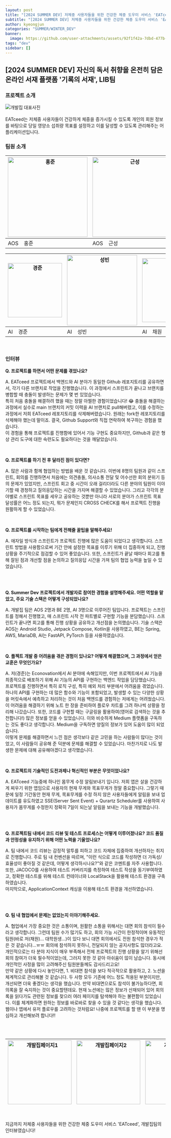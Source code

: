 ```yaml
---
layout: post
title: "[2024 SUMMER DEV] 저체중 사용자들을 위한 건강한 체중 도우미 서비스 'EATceed', 개발집팀"
subtitle: "[2024 SUMMER DEV] 저체중 사용자들을 위한 건강한 체중 도우미 서비스 'EATceed', 개발집팀"
author: kyeongjun
categories: "SUMMER/WINTER_DEV"
banner:
  image: https://github.com/user-attachments/assets/92f1f42a-7dbd-477b-bfcb-561680d5230c
tags: "dev"
sidebar: []
---
```


## [2024 SUMMER DEV] 자신의 독서 취향을 온전히 담은 온라인 서재 플랫폼 '기록의 서재', LIB팀

### 프로젝트 소개

<img src="https://github.com/user-attachments/assets/92f1f42a-7dbd-477b-bfcb-561680d5230c" alt="개발집 대표사진" />
<br/><br/>
EATceed는 저체중 사용자들이 건강하게 체중을 증가시킬 수 있도록 개인의 회원 정보를 바탕으로 당일 영양소 섭취량 목표를 설정하고 이를 달성할 수 있도록 관리해주는 어플리케이션입니다.

<br/>

### 팀원 소개

| <img src="https://github.com/user-attachments/assets/834b5dec-1b4a-42b3-9374-4e8af44bc2bb" alt="홍준" width="250" /> | <img src="https://github.com/user-attachments/assets/8a2ca733-17d2-4aae-9a53-059f739a4419" alt="근성" width="250" /> | <img src="https://github.com/user-attachments/assets/c9ba1f41-88f5-4c46-98fd-83260cb4273c" alt="대선" width="250" /> | <img src="https://github.com/JNU-econovation/EATceed/assets/91835827/22562f8b-e2cd-4e85-9db8-8a09384ad502" alt="진혁" width="250" /> |
| ------------------------------------------------------------------------------------------------------------------------ | ------------------------------------------------------------------------------------------------------------------------ | ------------------------------------------------------------------------------------------------------------------------ | ------------------------------------------------------------------------------------------------------------------------ | 
| AOS &nbsp;&nbsp;&nbsp;홍준                                                         | AOS &nbsp;&nbsp;&nbsp;근성                                                         | BE &nbsp;&nbsp;&nbsp;대선                                                         | BE &nbsp;&nbsp;&nbsp;진혁                                                         |

| <img src="https://github.com/user-attachments/assets/9c2033ad-7c7a-4d81-ac3e-7dd7c44b9f48" alt="경준" width="170" /> | <img src="https://github.com/user-attachments/assets/0d7c7fe2-bd71-42eb-9695-ee9c76bbdfb5" alt="성빈" width="220" /> | <img src="https://github.com/user-attachments/assets/60a269af-920c-4444-a7ef-67fcf4787032" alt="채원" width="200" /> |
| ------------------------------------------------------------------------------------------------------------------------ | ------------------------------------------------------------------------------------------------------------------------ | ------------------------------------------------------------------------------------------------------------------------ |
| AI &nbsp;&nbsp;&nbsp;경준                                                         | AI &nbsp;&nbsp;&nbsp;성빈                                                         | AI &nbsp;&nbsp;&nbsp;채원                                                         |

<br/>

### 인터뷰

**Q. 프로젝트를 하면서 어떤 문제를 겪었나요?**

A. EATceed 프로젝트에서 백엔드와 AI 분야가 동일한 Github 레포지토리를 공유하면서, 각기 다른 브랜치로 작업을 진행했습니다. 이 과정에서 스프린트가 끝나고 브랜치를 병합할 때 충돌이 발생하는 문제가 몇 번 있었습니다.  
특히 처음 충돌을 해결하려 했을 때는 정말 아찔한 경험이었습니다! 😂 충돌을 해결하는 과정에서 실수로 main 브랜치의 커밋 이력을 AI 브랜치로 pull해버렸고, 이를 수정하는 과정에서 저희 EATceed 레포지토리를 삭제해버렸습니다. 원래는 fork한 레포지토리를 삭제해야 했는데 말이죠. 결국, Github Support와 직접 연락하여 복구하는 경험을 했습니다.  
이 경험을 통해 프로젝트를 진행함에 있어서 기능 구현도 중요하지만, Github과 같은 형상 관리 도구에 대한 숙련도도 필요하다는 것을 깨달았습니다.

<br/>

**Q. 프로젝트를 하기 전 후 달라진 점이 있다면?**

A. 많은 사람과 함께 협업하는 방법을 배운 것 같습니다.
이번에 8명의 팀원과 같이 스프린트, 회의를 진행하면서 처음에는 의견충돌, 의사소통 전달 및 어수선한 회의 분위기 등의 문제가 있었지만, 스프린트 회고 중 시간이 오래 걸리더라도 다른 분야의 팀원이 이야기할 때 경청하고 질의응답하는 시간을 가지며 해결할 수 있었습니다.
그리고 각각의 분야별로 스프린트 목표를 세우고 공유하는 것뿐만 아니라 서로의 분야가 스프린트 목표 달성률은 어느 정도 되는지, 뭐가 문제인지 CROSS CHECK를 해서 프로젝트 진행을 원활하게 할 수 있었습니다.

<br/>

**Q. 프로젝트를 시작하는 팀에게 전해줄 꿀팁을 말해주세요!**

A. 애자일 방식과 스프린트가 프로젝트 진행에 많은 도움이 되었다고 생각합니다.
스프린트 방법을 사용함으로써 기간 안에 설정한 목표를 이루기 위해 더 집중하게 되고, 진행 상황을 주기적으로 점검할 수 있어 좋았습니다.
또한, 스프린트가 끝날 때마다 회고를 통해 잘된 점과 개선할 점을 논의하고 질의응답 시간을 가져 팀의 협업 능력을 높일 수 있었습니다.

<br/>
<br/>

**Q. Summer Dev 프로젝트에서 개발자로 참여한 경험을 설명해주세요. 어떤 역할을 맡았고, 주요 기술 스택은 어떻게 구성되었나요?**

A. 개발집 팀은 AOS 2명과 BE 2명, AI 3명으로 이루어진 팀입니다.
프로젝트는 스프린트를 정해서 진행했고, 매 스프린트 시작 전 파트별로 구현할 기능을 분담했습니다. 스프린트가 끝나면 회고를 통해 진행 상황을 공유하고 개선점을 논의했습니다.
기술 스택은 AOS는 Android Studio, Jetpack Compose, Kotlin을 사용하였고, BE는 Spring, AWS, MariaDB, AI는 FastAPI, PyTorch 등을 사용하였습니다.

<br/>

**Q. 플젝트 개발 중 어려움을 겪은 경험이 있나요? 어떻게 해결했으며, 그 과정에서 얻은 교훈은 무엇인가요?**

A. 저(경준)는 Econovation에서 AI 분야에 속해있지만, 이번 프로젝트에서 AI 기능을 최종적으로 배포하기 위해 AI 기능의 API를 구현하는 백엔드 작업을 담당했습니다.  
프로젝트를 진행하면서 특히 로직 구성, 특히 예외 처리 부분에서 어려움을 겪었습니다. 하나의 API를 구현하는 데 많은 함수와 기능이 포함되었고, 발생할 수 있는 다양한 상황을 머릿속에서 예측하고 처리하는 것이 처음 백엔드를 경험하는 저에게는 어려웠습니다.  
이 어려움을 해결하기 위해 노트 한 장을 준비하여 플로우 차트를 그려 하나씩 상황을 정리해 나갔습니다. 또한, 코드를 구현할 때는 구글링을 활용하여(영어로 검색하는 것을 추천합니다!) 많은 정보를 얻을 수 있었습니다. 이와 비슷하게 Medium 플랫폼을 구독하는 것도 좋다고 생각합니다. Medium을 구독하면 양질의 정보가 있어 도움이 많이 되었습니다.  
이렇게 문제를 해결하면서 느낀 점은 생각보다 같은 고민을 하는 사람들이 많다는 것이었고, 이 사람들이 공유해 준 덕분에 문제를 해결할 수 있었습니다. 마찬가지로 나도 발생한 문제에 대해 공유해야겠다고 생각했습니다.


<br/>

**Q. 프로젝트의 기술적인 도전과제나 혁신적인 부분은 무엇이었나요?**

A.
EATceed 기능중에 하나인 몸무게 수정 알림보내기 입니다.
저희 앱은 살을 건강하게 찌우기 위한 앱임으로 사용자의 현재 무게와 목표무게가 정말 중요합니다. 그렇기 때문에 일정 기간동안 현재 무게, 목표무게를 수정 하지 않은 사용자들에게 알림을 보내 업데이트를 유도하였고 SSE(Server Sent Event) + Qurartz Scheduler를 사용하여 사용자가 몸무게를 수정한지 정확히 7일이 되는날 알림을 보내는 기능을 개발했습니다.

<br/>
<br/>

**Q. 프로젝트팀 내에서 코드 리뷰 및 테스트 프로세스는 어떻게 이루어졌나요? 코드 품질과 안정성을 유지하기 위해 어떤 노력을 기울었나요?**

A. 팀 내에서 코드 리뷰는 감정적 말투를 피하고 코드 자체에 집중하여 개선하자는 취지로 진행합니다. 주로 팀 내 컨벤션을 따르며, "이런 식으로 코드를 작성하면 더 가독성/효율성이 좋아질 것 같은데, 어떻게 생각하시나요?"와 같은 코멘트를 자주 사용합니다. 또한, JACOCO를 사용하여 테스트 커버리지를 측정하여 테스트 작성을 동기부여하였고, 정확한 테스트를 위해 테스트 컨테이너와 LocalStack을 활용해 테스트 환경을 구축하였습니다.  
마지막으로, ApplicationContext 캐싱을 이용해 테스트 환경을 개선하였습니다.

<br/>
<br/>

**Q. 팀 내 협업에서 문제는 없었는지 이야기해주세요.**

A. 협업에서 가장 중요한 것은 소통이며, 원활한 소통을 위해서는 대면 회의 참석이 필수라고 생각합니다. 그런데 팀원 수가 많기도 하고, 회의 가능 시간이 한정적이며 유동적인 팀원(바로 저(채원)… 대학원생...)이 있다 보니 대면 회의에서도 전원 참석한 경우가 적은 것 같습니다…ㅠㅠ 회의에 참석하지 못하니, 전달되지 않는 공지사항도 많더라고요. 개인적으로는 타 분야 지식이 매우 부족해서 전체 프로젝트의 진행 상황을 알기 위해선 회의 참여가 더욱 필수적이었는데, 그러지 못한 것 같아 아쉬움이 많이 남습니다. 동시에 개인적인 사정을 많이 고려해주신 팀원분들께도 감사드리고요!  
만약 같은 상황에 다시 놓인다면, 1. 비대면 참석을 보다 적극적으로 활용하고, 2. 노션을 체계적으로 관리해볼 것 같습니다. 두 사항 모두 기존에 어느 정도 적용된 부분이지만, 개선되면 더욱 좋겠다는 생각을 했습니다. 만약 비대면으로도 참석이 불가능하다면, 회의록을 잘 숙지하는 것이 중요할텐데요. 현재 노션에는 많은 정보가 산재되어 있어 회의록을 읽다가도 관련된 정보를 찾으러 여러 페이지를 탐색해야 하는 불편함이 있었습니다. 이를 체계화하면 원하는 정보를 바로바로 찾을 수 있을 것 같다는 생각을 했습니다. 웹이나 앱에서 유저 플로우를 고려하는 것처럼요! 나중에 프로젝트를 할 땐 이 부분을 명심하고 개선해보려 합니다!!


<br/><br/>

| <img src="https://github.com/user-attachments/assets/35a7064e-c637-404e-a7cb-e28f2b91c894" alt="개발집페이지1" width="200" /> | <img src="https://github.com/user-attachments/assets/407eed5f-9035-4cc3-b772-58894ec0ee59" alt="개발집페이지2" width="200" /> | <img src="https://github.com/user-attachments/assets/38b36538-8ac2-44c8-853c-3be98c9a818a" alt="개발집페이지2" width="200" /> | 
------------------------------------------------------------------------------------------------------------------------ | ---------------------------------------------------------------------------- | ----------------------------------------------------------------------------

<br/>

지금까지 저체중 사용자들을 위한 건강한 체중 도우미 서비스 'EATceed', 개발집팀의 인터뷰였습니다!

<br/>

